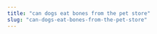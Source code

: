 ```yaml
---
title: "can dogs eat bones from the pet store"
slug: "can-dogs-eat-bones-from-the-pet-store"
---
```



